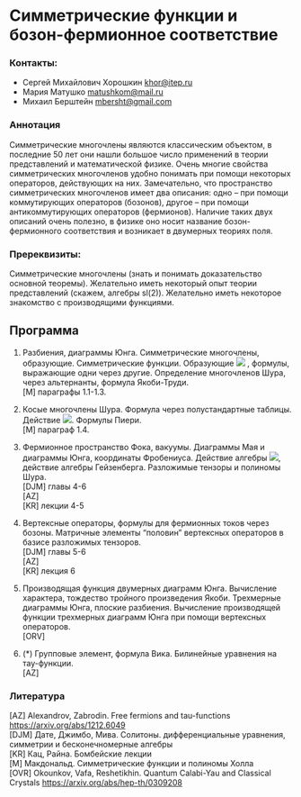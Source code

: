 # Симметрические функции и бозон-фермионное соответствие

### Контакты:
* Сергей Михайлович Хорошкин <khor@itep.ru>
* Мария Матушко <matushkom@mail.ru>
* Михаил Берштейн <mbersht@gmail.com>

### Аннотация
Симметрические многочлены являются классическим объектом, в последние 50 лет они нашли большое число применений в теории представлений и математической физике. Очень многие свойства симметрических многочленов удобно понимать при помощи некоторых операторов, действующих на них. Замечательно, что пространство симметрических многочленов имеет два описания: одно – при помощи коммутирующих операторов (бозонов), другое – при помощи антикоммутирующих операторов (фермионов). Наличие таких двух описаний очень полезно, в физике оно носит название бозон-фермионного соответствия и возникает в двумерных теориях поля.

### Пререквизиты: 
Симметрические многочлены (знать и понимать доказательство основной теоремы). Желательно иметь некоторый опыт теории представлений (скажем, алгебры sl(2)). Желательно иметь некоторое знакомство с производящими функциями.
## Программа

1.  Разбиения, диаграммы Юнга. Симметрические многочлены, образующие. Симметрические функции. Образующие <img src="https://render.githubusercontent.com/render/math?math=e_n, h_n, p_n"> , формулы, выражающие одни через другие. Определение многочленов Шура, через альтернанты, формула Якоби-Труди.  
[M] параграфы 1.1-1.3.  

2.  Косые многочлены Шура. Формула через полустандартные таблицы. Действие <img src="https://render.githubusercontent.com/render/math?math=p_k">. Формулы Пиери.  
[M] параграф 1.4.  

3.  Фермионное пространство Фока, вакуумы. Диаграммы Мая и диаграммы Юнга, координаты Фробениуса. Действие алгебры <img src="https://render.githubusercontent.com/render/math?math=\mathfrak{gl}_\infty">, действие алгебры Гейзенберга. Разложимые тензоры и полиномы Шура.  
[DJM] главы 4-6  
[AZ]  
[KR] лекции 4-5     

4.  Вертексные операторы, формулы для фермионных токов через бозоны. Матричные элементы “половин” вертексных операторов в базисе разложимых тензоров.  
[DJM] главы 5-6  
[AZ]  
[KR] лекция 6  

5.  Производящая функция двумерных диаграмм Юнга. Вычисление характера, тождество тройного произведения Якоби. Трехмерные диаграммы Юнга, плоские разбиения. Вычисление производящей функции трехмерных диаграмм Юнга при помощи вертексных операторов.  
[ORV]  

6.  (*) Групповые элемент, формула Вика. Билинейные уравнения на тау-функции.  
[AZ]

### Литература
[AZ] Alexandrov, Zabrodin. Free fermions and tau-functions <https://arxiv.org/abs/1212.6049>  
[DJM] Дате, Джимбо, Мива. Солитоны. дифференциальные уравнения, симметрии и бесконечномерные алгебры  
[KR] Кац, Райна. Бомбейские лекции  
[M] Макдональд. Симметрические функции и полиномы Холла  
[OVR] Okounkov, Vafa, Reshetikhin. Quantum Calabi-Yau and Classical Crystals <https://arxiv.org/abs/hep-th/0309208>  

